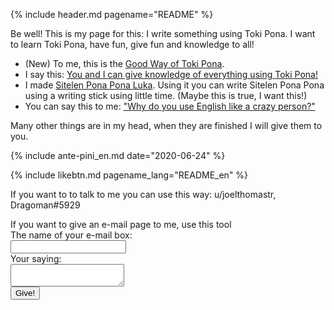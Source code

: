 {% include header.md pagename="README" %}

Be well! This is my page for this: I write something using Toki Pona. I want to learn Toki Pona, have fun, give fun and knowledge to all!

- (New) To me, this is the [Good Way of Toki Pona](https://joelthomastr.github.io/tokipona/nasin-pona-pi-toki-pona_en).
- I say this: [You and I can give knowledge of everything using Toki Pona!](https://joelthomastr.github.io/tokipona/pana-sona-ale_si)
- I made [Sitelen Pona Pona Luka](https://joelthomastr.github.io/tokipona/sitelen-pona-pona-luka_en). Using it you can write Sitelen Pona Pona using a writing stick using little time. (Maybe this is true, I want this!)
- You can say this to me: ["Why do you use English like a crazy person?"](https://joelthomastr.github.io/tokipona/kepeken-pi-toki-inli_en)

Many other things are in my head, when they are finished I will give them to you.

{% include ante-pini_en.md date="2020-06-24" %}

{% include likebtn.md pagename_lang="README_en" %}

If you want to to talk to me you can use this way:
u/joelthomastr, Dragoman#5929

<label>
    If you want to give an e-mail page to me, use this tool<br>The name of your e-mail box:<br>
    <input type="text" name="_replyto">
  </label><br>
  <label>
    Your saying:<br>
    <textarea name="message"></textarea>
  </label>
<br>
  <button type="submit">Give!</button>
